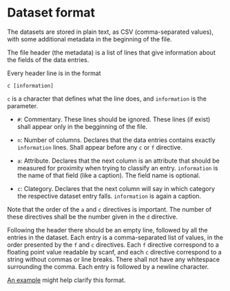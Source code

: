 Dataset format
==============

The datasets are stored in plain text,
as CSV (comma-separated values),
with some additional metadata in the beginning of the file.

The file header (the metadata)
is a list of lines that give information about the fields
of the data entries.

Every header line is in the format

    c [information]

`c` is a character that defines what the line does,
and `information` is the parameter.

-   `#`: Commentary.
    These lines should be ignored.
    These lines (if exist) shall appear
    only in the begginning of the file.

-   `n`: Number of columns.
    Declares that the data entries contains exactly `information` lines.
    Shall appear before any `c` or `f` directive.

-   `a`: Attribute.
    Declares that the next column is an attribute
    that should be measured for proximity
    when trying to classify an entry.
    `information` is the name of that field (like a caption).
    The field name is optional.

-   `c`: Clategory.
    Declares that the next column will say
    in which category the respective dataset entry falls.
    `information` is again a caption.

Note that the order of the `a` and `c` directives is important.
The number of these directives shall be the number given in the `d` directive.

Following the header there should be an empty line,
followed by all the entries in the dataset.
Each entry is a comma-separated list of values,
in the order presented by the `f` and `c` directives.
Each `f` directive correspond to a floating point value readable by scanf,
and each `c` directive correspond to a string without commas or line breaks.
There shall not have any whitespace surrounding the comma.
Each entry is followed by a newline character.

[An example](iris_flower.data) might help clarify this format.

